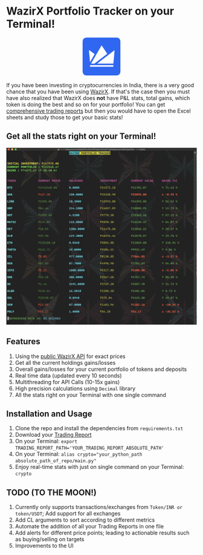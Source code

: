 # WazirX Portfolio Tracker on your Terminal!
<p align="center">
  <img src='/Images/logo.png' width='100'/>
</p>
If you have been investing in cryptocurrencies in India, there is a very good chance that you have been using <a href="https://wazirx.com/">WazirX</a>. If that's the case then you must have also realized that WazirX does <b>not</b> have P&L stats, total gains, which token is doing the best and so on for your portfolio! You can get <a href="https://medium.com/wazirx/trading-report-arrives-on-wazirx-b50ec4f15ecd">comprehensive trading reports</a> but then you would have to open the Excel sheets and study those to get your basic stats!


<h2>Get all the stats right on your Terminal!</h2>
<p align="center">
  <img src='/Images/ss.png' width='800'/>
</p>

<h2>Features</h2>
<ol>
<li>Using the <a href="https://github.com/WazirX/wazirx-api">public WazirX API</a> for exact prices</li>
<li>Get all the current holdings gains/losses</li>
<li>Overall gains/losses for your current portfolio of tokens and deposits</li>
<li>Real time data (updated every 10 seconds)</li>
<li>Multithreading for API Calls (10-15x gains)</li>
<li>High precision calculations using <code>Decimal</code> library</li>
<li>All the stats right on your Terminal with one single command</li>
</ol>


<h2>Installation and Usage</h2>
<ol>
<li>Clone the repo and install the dependencies from <code>requirements.txt</code></li>
<li>Download your <a href="https://medium.com/wazirx/trading-report-arrives-on-wazirx-b50ec4f15ecd">Trading Report</a></li>
<li>On your Terminal: <code>export TRADING_REPORT_PATH='YOUR_TRADING_REPORT_ABSOLUTE_PATH'</code></li>
<li>On your Terminal: <code>alias crypto="your_python_path absolute_path_of_repo/main.py"</code></li>
<li>Enjoy real-time stats with just on single command on your Terminal: <code>crypto</code></li>
</ol>

<h2>TODO (TO THE MOON!)</h2>
<ol>
<li>Currently only supports transactions/exchanges from <code>Token/INR or token/USDT</code>; Add support for all exchanges</li>
<li>Add CL arguments to sort according to different metrics</li>
<li>Automate the addition of all your Trading Reports in one file</li>
<li>Add alerts for different price points; leading to actionable results such as buying/selling on targets</li>
<li>Improvements to the UI</li>
</ol>
